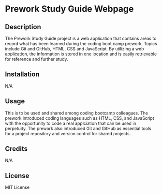 # Prework Study Guide Webpage

## Description

The Prework Study Guide project is a web application that contains areas to record what has been learned during the coding boot camp prework. Topics include Git and GitHub, HTML, CSS and JavaScript. By utilizing a web application, the information is stored in one location and is easily retrievable for reference and further study.

## Installation

N/A

## Usage

This is to be used and shared among coding bootcamp colleagues.  The prework introduced coding languages such as HTML, CSS, and JavaScript with the opportunity to code a real applciation that can be used in perpetuity. The prework also introduced Git and GitHub as essential tools for a project repository and version control for shared projects.

## Credits

N/A

## License

MIT License